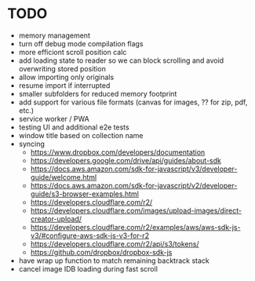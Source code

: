 # TODO

- memory management
- turn off debug mode compilation flags
- more efficiont scroll position calc
- add loading state to reader so we can block scrolling and avoid overwriting stored position
- allow importing only originals
- resume import if interrupted
- smaller subfolders for reduced memory footprint
- add support for various file formats (canvas for images, ?? for zip, pdf, etc.)
- service worker / PWA
- testing UI and additional e2e tests
- window title based on collection name
- syncing
  - https://www.dropbox.com/developers/documentation
  - https://developers.google.com/drive/api/guides/about-sdk
  - https://docs.aws.amazon.com/sdk-for-javascript/v3/developer-guide/welcome.html
  - https://docs.aws.amazon.com/sdk-for-javascript/v2/developer-guide/s3-browser-examples.html
  - https://developers.cloudflare.com/r2/
  - https://developers.cloudflare.com/images/upload-images/direct-creator-upload/
  - https://developers.cloudflare.com/r2/examples/aws/aws-sdk-js-v3/#configure-aws-sdk-js-v3-for-r2
  - https://developers.cloudflare.com/r2/api/s3/tokens/
  - https://github.com/dropbox/dropbox-sdk-js
- have wrap up function to match remaining backtrack stack
- cancel image IDB loading during fast scroll
